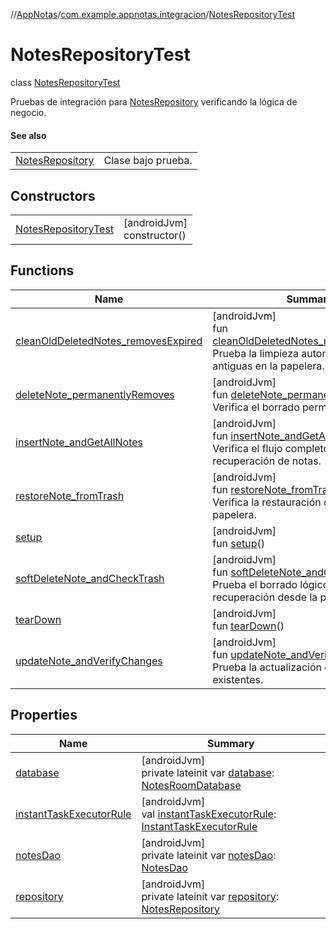 //[AppNotas](../../../index.md)/[com.example.appnotas.integracion](../index.md)/[NotesRepositoryTest](index.md)

# NotesRepositoryTest

class [NotesRepositoryTest](index.md)

Pruebas de integración para [NotesRepository](../../com.example.appnotas.database/-notes-repository/index.md) verificando la lógica de negocio.

#### See also

| | |
|---|---|
| [NotesRepository](../../com.example.appnotas.database/-notes-repository/index.md) | Clase bajo prueba. |

## Constructors

| | |
|---|---|
| [NotesRepositoryTest](-notes-repository-test.md) | [androidJvm]<br>constructor() |

## Functions

| Name | Summary |
|---|---|
| [cleanOldDeletedNotes_removesExpired](clean-old-deleted-notes_removes-expired.md) | [androidJvm]<br>fun [cleanOldDeletedNotes_removesExpired](clean-old-deleted-notes_removes-expired.md)()<br>Prueba la limpieza automática de notas antiguas en la papelera. |
| [deleteNote_permanentlyRemoves](delete-note_permanently-removes.md) | [androidJvm]<br>fun [deleteNote_permanentlyRemoves](delete-note_permanently-removes.md)()<br>Verifica el borrado permanente de notas. |
| [insertNote_andGetAllNotes](insert-note_and-get-all-notes.md) | [androidJvm]<br>fun [insertNote_andGetAllNotes](insert-note_and-get-all-notes.md)()<br>Verifica el flujo completo de inserción y recuperación de notas. |
| [restoreNote_fromTrash](restore-note_from-trash.md) | [androidJvm]<br>fun [restoreNote_fromTrash](restore-note_from-trash.md)()<br>Verifica la restauración de notas desde la papelera. |
| [setup](setup.md) | [androidJvm]<br>fun [setup](setup.md)() |
| [softDeleteNote_andCheckTrash](soft-delete-note_and-check-trash.md) | [androidJvm]<br>fun [softDeleteNote_andCheckTrash](soft-delete-note_and-check-trash.md)()<br>Prueba el borrado lógico (soft delete) y recuperación desde la papelera. |
| [tearDown](tear-down.md) | [androidJvm]<br>fun [tearDown](tear-down.md)() |
| [updateNote_andVerifyChanges](update-note_and-verify-changes.md) | [androidJvm]<br>fun [updateNote_andVerifyChanges](update-note_and-verify-changes.md)()<br>Prueba la actualización de notas existentes. |

## Properties

| Name | Summary |
|---|---|
| [database](database.md) | [androidJvm]<br>private lateinit var [database](database.md): [NotesRoomDatabase](../../com.example.appnotas.database/-notes-room-database/index.md) |
| [instantTaskExecutorRule](instant-task-executor-rule.md) | [androidJvm]<br>val [instantTaskExecutorRule](instant-task-executor-rule.md): [InstantTaskExecutorRule](https://developer.android.com/reference/kotlin/androidx/arch/core/executor/testing/InstantTaskExecutorRule.html) |
| [notesDao](notes-dao.md) | [androidJvm]<br>private lateinit var [notesDao](notes-dao.md): [NotesDao](../../com.example.appnotas.database/-notes-dao/index.md) |
| [repository](repository.md) | [androidJvm]<br>private lateinit var [repository](repository.md): [NotesRepository](../../com.example.appnotas.database/-notes-repository/index.md) |
